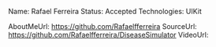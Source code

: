 Name: Rafael Ferreira
Status: Accepted
Technologies: UIKit

AboutMeUrl: https://github.com/Rafaelfferreira
SourceUrl: https://github.com/Rafaelfferreira/DiseaseSimulator
VideoUrl: 

<!---
EXAMPLE
Name: John Appleseed
Status: Submitted <or> Winner <or> Distinguished <or> Rejected
Technologies: SwiftUI, RealityKit, CoreGraphic

AboutMeUrl: https://linkedin.com/in/johnappleseed
SourceUrl: https://github.com/johnappleseed/wwdc2025
VideoUrl: https://youtu.be/ABCDE123456
-->
